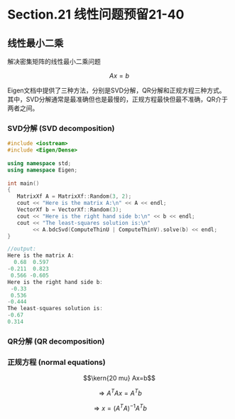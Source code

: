 # Section.21 线性问题预留21-40

## 线性最小二乘

解决密集矩阵的线性最小二乘问题
 
 $$Ax=b$$

 Eigen文档中提供了三种方法，分别是SVD分解，QR分解和正规方程三种方式。其中，SVD分解通常是最准确但也是最慢的，正规方程最快但最不准确，QR介于两者之间。

 ### SVD分解 (SVD decomposition)

``` C++
#include <iostream>
#include <Eigen/Dense>
 
using namespace std;
using namespace Eigen;
 
int main()
{
   MatrixXf A = MatrixXf::Random(3, 2);
   cout << "Here is the matrix A:\n" << A << endl;
   VectorXf b = VectorXf::Random(3);
   cout << "Here is the right hand side b:\n" << b << endl;
   cout << "The least-squares solution is:\n"
        << A.bdcSvd(ComputeThinU | ComputeThinV).solve(b) << endl;
}

//output:
Here is the matrix A:
  0.68  0.597
-0.211  0.823
 0.566 -0.605
Here is the right hand side b:
 -0.33
 0.536
-0.444
The least-squares solution is:
-0.67
0.314
```

### QR分解 (QR decomposition)


### 正规方程 (normal equations)

$$\kern{20 mu}  Ax=b$$ 

$$\Rightarrow A^TAx=A^Tb $$

$$\Rightarrow x=(A^TA)^{-1}A^Tb$$
